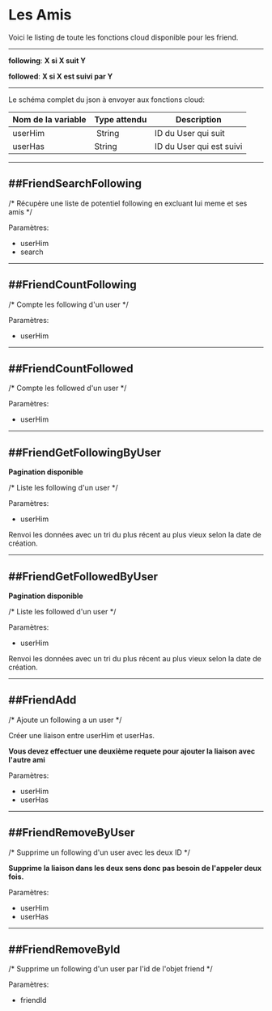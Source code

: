 # Les Amis

Voici le listing de toute les fonctions cloud disponible pour les friend.

----------------------

**following**: **X si X suit Y**

**followed**: **X si X est suivi par Y**

----------------------

Le schéma complet du json à envoyer aux fonctions cloud:

| Nom de la variable | Type attendu                 | Description|
| ------------------ | ---------------------------- | ------ |
 userHim | String | ID du User qui suit
 userHas | String | ID du User qui est suivi

----------------------
##FriendSearchFollowing
----------------------

/* Récupère une liste de potentiel following en excluant lui meme et ses amis */

Paramètres:

* userHim
* search

----------------------
##FriendCountFollowing
----------------------

/* Compte les following d'un user */

Paramètres:

* userHim

----------------------
##FriendCountFollowed
----------------------

/* Compte les followed d'un user */

Paramètres:

* userHim

----------------------
##FriendGetFollowingByUser
----------------------

**Pagination disponible**

/* Liste les following d'un user */

Paramètres:

* userHim

Renvoi les données avec un tri du plus récent au plus vieux selon la date de création.

----------------------
##FriendGetFollowedByUser
----------------------

**Pagination disponible**

/* Liste les followed d'un user */

Paramètres:

* userHim

Renvoi les données avec un tri du plus récent au plus vieux selon la date de création.

----------------------
##FriendAdd
----------------------

/* Ajoute un following a un user */

Créer une liaison entre userHim et userHas.

**Vous devez effectuer une deuxième requete pour ajouter la liaison avec l'autre ami**

Paramètres:

* userHim
* userHas

----------------------
##FriendRemoveByUser
----------------------

/* Supprime un following d'un user avec les deux ID */

**Supprime la liaison dans les deux sens donc pas besoin de l'appeler deux fois.**

Paramètres:

* userHim
* userHas

----------------------
##FriendRemoveById
----------------------

/* Supprime un following d'un user par l'id de l'objet friend */

Paramètres:

* friendId

